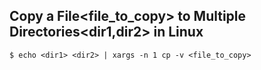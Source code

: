 
## Copy a File<file_to_copy> to Multiple Directories<dir1,dir2> in Linux
`$ echo <dir1> <dir2> | xargs -n 1 cp -v <file_to_copy>`


